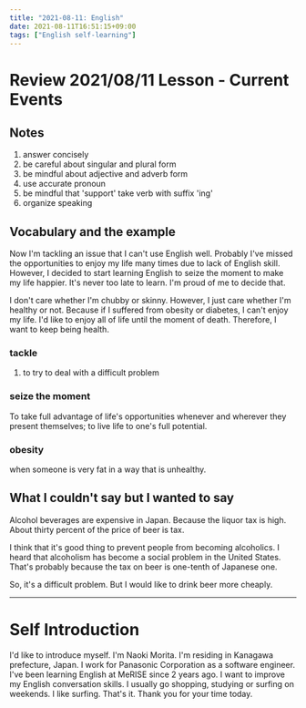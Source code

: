 ```yaml
---
title: "2021-08-11: English"
date: 2021-08-11T16:51:15+09:00
tags: ["English self-learning"]
---
```


# Review 2021/08/11 Lesson - Current Events

## Notes

1. answer concisely
2. be careful about singular and plural form
3. be mindful about adjective and adverb form
4. use accurate pronoun
5. be mindful that 'support' take verb with suffix 'ing'
6. organize speaking

## Vocabulary and the example

Now I'm tackling an issue that I can't use English well.
Probably I've missed the opportunities to enjoy my life many times due to lack of English skill.
However, I decided to start learning English to seize the moment to make my life happier.
It's never too late to learn.
I'm proud of me to decide that.

I don't care whether I'm chubby or skinny.
However, I just care whether I'm healthy or not.
Because if I suffered from obesity or diabetes, I can't enjoy my life.
I'd like to enjoy all of life until the moment of death.
Therefore, I want to keep being health.

### tackle
1. to try to deal with a difficult problem

### seize the moment
To take full advantage of life's opportunities whenever and wherever they present themselves; to live life to one's full potential.

### obesity
when someone is very fat in a way that is unhealthy.

## What I couldn't say but I wanted to say

Alcohol beverages are expensive in Japan.
Because the liquor tax is high.
About thirty percent of the price of beer is tax.

I think that it's good thing to prevent people from becoming alcoholics.
I heard that alcoholism has become a social problem in the United States.
That's probably because the tax on beer is one-tenth of Japanese one.

So, it's a difficult problem.
But I would like to drink beer more cheaply.

---

# Self Introduction

I'd like to introduce myself.
I'm Naoki Morita.
I'm residing in Kanagawa prefecture, Japan.
I work for Panasonic Corporation as a software engineer.
I've been learning English at MeRISE since 2 years ago.
I want to improve my English conversation skills.
I usually go shopping, studying or surfing on weekends.
I like surfing.
That's it.
Thank you for your time today.
